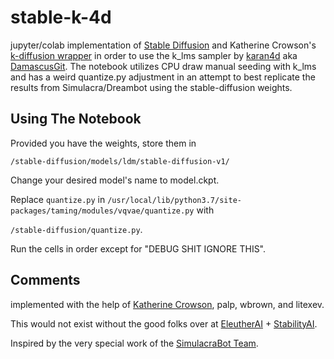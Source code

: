 # stable-k-4d

jupyter/colab implementation of [Stable Diffusion](https://github.com/CompVis/stable-diffusion) and Katherine Crowson's [k-diffusion wrapper](https://github.com/crowsonkb/k-diffusion) in order to use the k_lms sampler  by [karan4d](https://twitter.com/karan4d) aka [DamascusGit](https://github.com/DamascusGit). The notebook utilizes CPU draw manual seeding with k_lms and has a weird quantize.py adjustment in an attempt to best replicate the results from Simulacra/Dreambot using the stable-diffusion weights.

## Using The Notebook
Provided you have the weights, store them in 
```
/stable-diffusion/models/ldm/stable-diffusion-v1/
```
Change your desired model's name to model.ckpt.

Replace ```quantize.py``` in  ```/usr/local/lib/python3.7/site-packages/taming/modules/vqvae/quantize.py``` with

```/stable-diffusion/quantize.py```.

Run the cells in order except for "DEBUG SHIT IGNORE THIS".

## Comments
implemented with the help of [Katherine Crowson](https://https://twitter.com/rivershavewings), palp, wbrown, and litexev. 

This would not exist without the good folks over at [EleutherAI](https://eleuther.ai) + [StabilityAI](https://stability.ai).

Inspired by the very special work of the [SimulacraBot Team](https://github.com/JD-P/simulacrabot).
